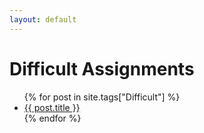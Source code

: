 ```yaml
---
layout: default
---
```


# Difficult Assignments

<ul>
{% for post in site.tags["Difficult"] %}
<li><a href="{{ post.url }}">{{ post.title }}</a></li>
{% endfor %}
</ul>